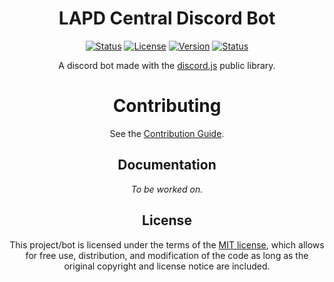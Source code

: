 <div id="About" align="center">
    <h1><b>LAPD Central Discord Bot</b></h1>
    <a href="#" target="_blank" title="Tests & Code Lint Status">
        <img src="https://github.com/EgizianoEG/LAPD-Central-Bot/actions/workflows/RunTests.yml/badge.svg?branch=main" alt="Status"/></a>
    <a href="https://opensource.org/licenses/MIT" target="_blank" title="License: MIT">
        <img src="https://img.shields.io/github/license/EgizianoEG/LAPD-Central-Bot?label=License&color=sandybrown" alt="License"/></a>
    <a href="https://github.com/EgizianoEG/LAPD-Central-Bot/releases/" target="_blank" title="License">
        <img src="https://img.shields.io/github/package-json/v/EgizianoEG/LAPD-Central-Bot/main?filename=package.json&label=Version&color=blue" alt="Version"/></a>
    <a href="https://uptime.betterstack.com/?utm_source=status_badge" target="_blank" title="Bot Uptime">
        <img src="https://uptime.betterstack.com/status-badges/v1/monitor/10ynq.svg" alt="Status"/></a>
    <br>
    <p>
        A discord bot made with the <a href="https://github.com/discordjs/discord.js">discord.js</a> public library.
    </p>
</div>


<div id="Contribution" align="center">
  <h1>Contributing</h1>
  <p>
    See the <a href="https://github.com/EgizianoEG/LAPD-Central-Bot/blob/main/CONTRIBUTING.md">Contribution Guide</a>.
  </p>
</div>

<div id="Documentation" align="center">
  <h2><b>Documentation</b></h2>
  <p>
    <i>To be worked on.</i>
  </p>
</div>

<div id="License" align="center">
  <h2><b>License</b></h2>
  <p>
    This project/bot is licensed under the terms of the <a href="https://github.com/EgizianoEG/LAPD-Central-Bot/blob/main/LICENSE.md" title="Repository License">MIT license</a>, which allows for free use, distribution, and modification of the code as long as the original copyright and license notice are included.
  </p>
</div>
